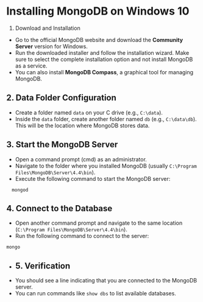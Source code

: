 # Installing MongoDB on Windows 10 ## 
1. Download and Installation
- Go to the official MongoDB website and download the **Community Server** version for Windows.
- Run the downloaded installer and follow the installation wizard. Make sure to select the complete installation option and not install MongoDB as a service.
- You can also install **MongoDB Compass**, a graphical tool for managing MongoDB.

## 2. Data Folder Configuration 
- Create a folder named `data` on your C drive (e.g., `C:\data`).
- Inside the `data` folder, create another folder named `db` (e.g., `C:\data\db`). This will be the location where MongoDB stores data.

## 3. Start the MongoDB Server 
- Open a command prompt (cmd) as an administrator.
- Navigate to the folder where you installed MongoDB (usually `C:\Program Files\MongoDB\Server\4.4\bin`).
- Execute the following command to start the MongoDB server:
```
  mongod
```

## 4. Connect to the Database
- Open another command prompt and navigate to the same location (`C:\Program Files\MongoDB\Server\4.4\bin`).
- Run the following command to connect to the server:
```
mongo
```

- ## 5. Verification
- You should see a line indicating that you are connected to the MongoDB server.
- You can run commands like `show dbs` to list available databases.

